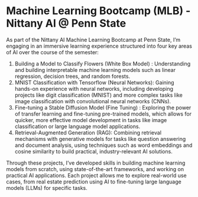 # Machine Learning Bootcamp (MLB) - Nittany AI @ Penn State
As part of the Nittany AI Machine Learning Bootcamp at Penn State, I’m engaging in an immersive learning experience structured into four key areas of AI over the course of the semester:
1. Building a Model to Classify Flowers (White Box Model) : Understanding and building interpretable machine learning models such as linear regression, decision trees, and random forests.
2. MNIST Classification with Tensorflow (Neural Networks):  Gaining hands-on experience with neural networks, including developing projects like digit classification (MNIST) and more complex tasks like image classification with convolutional neural networks (CNNs).
3. Fine-tuning a Stable Diffusion Model (Fine Tuning) : Exploring the power of transfer learning and fine-tuning pre-trained models, which allows for quicker, more effective model development in tasks like image classification or large language model applications.
4. Retrieval-Augmented Generation (RAG): Combining retrieval mechanisms with generative models for tasks like question answering and document analysis, using techniques such as word embeddings and cosine similarity to build practical, industry-relevant AI solutions.

Through these projects, I’ve developed skills in building machine learning models from scratch, using state-of-the-art frameworks, and working on practical AI applications. Each project allows me to explore real-world use cases, from real estate prediction using AI to fine-tuning large language models (LLMs) for specific tasks.

